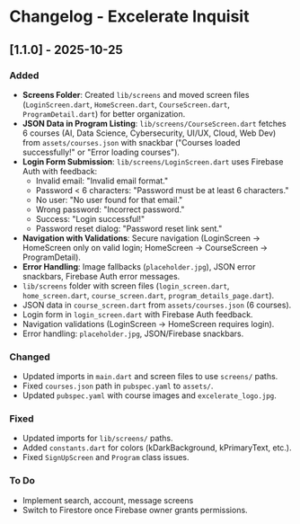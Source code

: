 # Changelog - Excelerate Inquisit

## [1.1.0] - 2025-10-25

### Added
- **Screens Folder**: Created `lib/screens` and moved screen files (`LoginScreen.dart`, `HomeScreen.dart`, `CourseScreen.dart`, `ProgramDetail.dart`) for better organization.
- **JSON Data in Program Listing**: `lib/screens/CourseScreen.dart` fetches 6 courses (AI, Data Science, Cybersecurity, UI/UX, Cloud, Web Dev) from `assets/courses.json` with snackbar ("Courses loaded successfully!" or "Error loading courses").
- **Login Form Submission**: `lib/screens/LoginScreen.dart` uses Firebase Auth with feedback:
  - Invalid email: "Invalid email format."
  - Password < 6 characters: "Password must be at least 6 characters."
  - No user: "No user found for that email."
  - Wrong password: "Incorrect password."
  - Success: "Login successful!"
  - Password reset dialog: "Password reset link sent."
- **Navigation with Validations**: Secure navigation (LoginScreen → HomeScreen only on valid login; HomeScreen → CourseScreen → ProgramDetail).
- **Error Handling**: Image fallbacks (`placeholder.jpg`), JSON error snackbars, Firebase Auth error messages.
- `lib/screens` folder with screen files (`login_screen.dart`, `home_screen.dart`, `course_screen.dart`, `program_details_page.dart`).
- JSON data in `course_screen.dart` from `assets/courses.json` (6 courses).
- Login form in `login_screen.dart` with Firebase Auth feedback.
- Navigation validations (LoginScreen → HomeScreen requires login).
- Error handling: `placeholder.jpg`, JSON/Firebase snackbars.

### Changed
- Updated imports in `main.dart` and screen files to use `screens/` paths.
- Fixed `courses.json` path in `pubspec.yaml` to `assets/`.
- Updated `pubspec.yaml` with course images and `excelerate_logo.jpg`.

### Fixed
- Updated imports for `lib/screens/` paths.
- Added `constants.dart` for colors (kDarkBackground, kPrimaryText, etc.).
- Fixed `SignUpScreen` and `Program` class issues.

### To Do
- Implement search, account, message screens 
- Switch to Firestore once Firebase owner grants permissions.